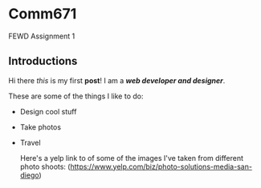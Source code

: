 # Comm671
FEWD Assignment 1

## Introductions
Hi there *this* is my first **post**! I am a _**web developer and designer**_. 

These are some of the things I like to do:
* Design cool stuff
* Take photos
* Travel

  Here's a yelp link to of some of the images I've taken from different photo shoots: 
  (https://www.yelp.com/biz/photo-solutions-media-san-diego)
